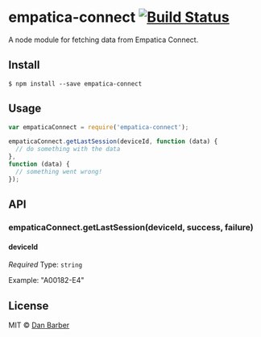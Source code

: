 # empatica-connect [![Build Status](https://travis-ci.org/danbee/empatica-connect.svg?branch=master)](https://travis-ci.org/danbee/empatica-connect)

A node module for fetching data from Empatica Connect.


## Install

```
$ npm install --save empatica-connect
```


## Usage

```js
var empaticaConnect = require('empatica-connect');

empaticaConnect.getLastSession(deviceId, function (data) {
  // do something with the data
},
function (data) {
  // something went wrong!
});
```

## API

### empaticaConnect.getLastSession(deviceId, success, failure)

#### deviceId

*Required*
Type: `string`

Example: "A00182-E4"


## License

MIT © [Dan Barber](http://danbarber.me)
